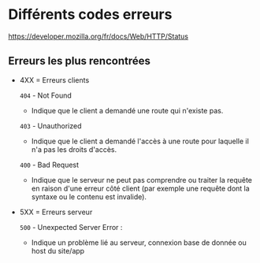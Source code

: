 # Différents codes erreurs

https://developer.mozilla.org/fr/docs/Web/HTTP/Status

## Erreurs les plus rencontrées

- 4XX = Erreurs clients

  `404` - Not Found
  - Indique que le client a demandé une route qui n'existe pas.

  `403` - Unauthorized
  - Indique que le client a demandé l'accès à une route pour laquelle il n'a pas les droits d'accès.
 
  `400` - Bad Request
  - Indique que le serveur ne peut pas comprendre ou traiter la requête en raison d'une erreur côté client (par exemple une requête dont la syntaxe ou le contenu est invalide).

- 5XX = Erreurs serveur

  `500` - Unexpected Server Error :
  - Indique un problème lié au serveur, connexion base de donnée ou host du site/app

